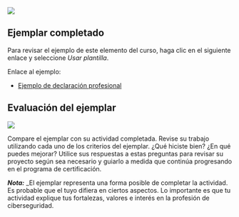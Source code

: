 

![](https://d3c33hcgiwev3.cloudfront.net/imageAssetProxy.v1/h6jO1-2JR1Sb2h7Y9zr6ag_8c6549becf9348f7949426f69c348ef1_image.png?expiry=1748995200000&hmac=24Kw2k37mIYwL5aAMHrpZyzwtTLEBtk8bX7qRnQD2Bw)

## Ejemplar completado

Para revisar el ejemplo de este elemento del curso, haga clic en el siguiente enlace y seleccione _Usar plantilla_.

Enlace al ejemplo:

- [Ejemplo de declaración profesional](https://docs.google.com/document/d/1QrlsTDXNHu1T_o2dYvG6AKljCNew4AHGJrYTrsYp2M4/template/preview?usp=sharing)
    
## Evaluación del ejemplar

![](https://d3c33hcgiwev3.cloudfront.net/imageAssetProxy.v1/xTR6iVoAQ-io8_1VytdFAg_d45ae24d84c9474dbaf96f6a904fbbe1_gws1ATvQnHFWq0KsvfxG4tDFxXHrn5JL0JsYyh9_LxpldTMVI85ogX0anKEHbB1nn9P-ECj7PhwWYd_7gd0WGTOctOqnCXrjrw14xhNzZgAFDrp9V5_QqCVRoUppYidnhlo6ptB8Bl9u7Is-uqT1Z3mZtPTpi0Gr52hPuAoHkvSdRCLTyVhEPeku9JCyI54fgUpBg9UrNTHlv3poe5YSvMkxn4A7F2CEGfFcMQ?expiry=1748995200000&hmac=hszBZ4KuQAXKvxmE-AQLsnDi7C1cpchDSdpH2FDxa1A)

Compare el ejemplar con su actividad completada. Revise su trabajo utilizando cada uno de los criterios del ejemplar. ¿Qué hiciste bien? ¿En qué puedes mejorar? Utilice sus respuestas a estas preguntas para revisar su proyecto según sea necesario y guiarlo a medida que continúa progresando en el programa de certificación.

_**Nota:**_ _El ejemplar representa una forma posible de completar la actividad. Es probable que el tuyo difiera en ciertos aspectos. Lo importante es que tu actividad explique tus fortalezas, valores e interés en la profesión de ciberseguridad.